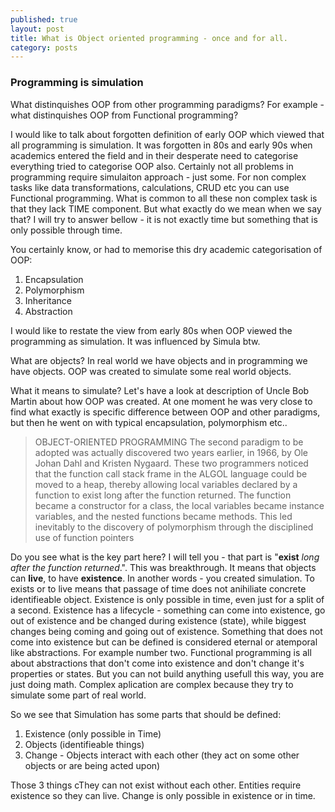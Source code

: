 ```yaml
---
published: true
layout: post
title: What is Object oriented programming - once and for all.
category: posts
---
```

### Programming is simulation

What distinquishes OOP from other programming paradigms? For example - what distinquishes OOP from Functional programming?

I would like to talk about forgotten definition of early OOP which viewed that all programming is simulation. It was forgotten in 80s and early 90s when academics entered the field and in their desperate need to categorise everything tried to categorise OOP also. Certainly not all problems in programming require simulaiton approach - just some. For non complex tasks like data transformations, calculations, CRUD etc you can use Functional programming. What is common to all these non complex task is that they lack TIME component. But what exactly do we mean when we say that? I will try to answer bellow - it is not exactly time but something that is only possible through time.  

You certainly know, or had to memorise this dry academic categorisation of OOP:

1. Encapsulation
2. Polymorphism
3. Inheritance
4. Abstraction

I would like to restate the view from early 80s when OOP viewed the programming as simulation. It was influenced by Simula btw. 

What are objects? In real world we have objects and in programming we have objects. OOP was created to simulate some real world objects.

What it means to simulate? Let's have a look at description of Uncle Bob Martin about how OOP was created. At one moment he was very close to find what exactly is specific difference between OOP and other paradigms, but then he went on with typical encapsulation, polymorphism etc..

>OBJECT-ORIENTED PROGRAMMING
>The second paradigm to be adopted was actually discovered two years earlier, in 1966,
>by Ole Johan Dahl and Kristen Nygaard. These two programmers noticed that the
>function call stack frame in the ALGOL language could be moved to a heap, thereby
>allowing local variables declared by a function to exist long after the function returned.
>The function became a constructor for a class, the local variables became instance
>variables, and the nested functions became methods. This led inevitably to the discovery
>of polymorphism through the disciplined use of function pointers

Do you see what is the key part here? I will tell you - that part is "**exist** *long after the function returned*.". This was breakthrough. It means that objects can **live**, to have **existence**. In another words - you created simulation. To exists or to live means that passage of time does not anihiliate concrete identifieable object. Existence is only possible in time, even just for a split of a second. Existence has a lifecycle - something can come into existence, go out of existence and be changed during existence (state), while biggest changes being coming and going out of existence. Something that does not come into existence but can be defined is considered eternal or atemporal like abstractions. For example number two. Functional programming is all about abstractions that don't come into existence and don't change it's properties or states. But you can not build anything usefull this way, you are just doing math. Complex aplication are complex because they try to simulate some part of real world.

So we see that Simulation has some parts that should be defined:

1. Existence (only possible in Time)
2. Objects (identifieable things)
3. Change - Objects interact with each other (they act on some other objects or are being acted upon)

Those 3 things cThey can not exist without each other. Entities require existence so they can live. Change is only possible in existence or in time. 